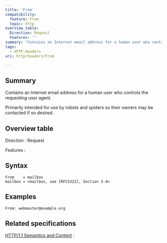 ```yaml
---
title: 'From'
compatibility:
  feature: From
  topic: http
overview_table:
  Direction: Request
  Features: ''
summary: "Contains an Internet email address for a human user who controls the requesting user agent.\n"
tags:
  - HTTP_Headers
uri: http/headers/From

---
```

## Summary

Contains an Internet email address for a human user who controls the requesting user agent.

Primarily intended for use by robots and spiders so their owners may be contacted if so desired.

## Overview table

Direction
:   Request

Features
:

## Syntax

    From    = mailbox
    mailbox = <mailbox, see [RFC5322], Section 3.4>

## Examples

```
From: webmaster@example.org
```

## Related specifications

[HTTP/1.1 Semantics and Content](http://tools.ietf.org/html/rfc7231#section-5.5.1)
:


